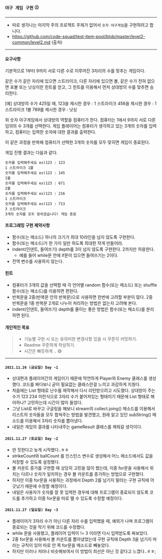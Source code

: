 ### `야구 게임 구현` ⚾️
---
* 따로 생각나는 마지막 주의 프로젝트 주제가 없어서 `숫자 야구게임`을 구현하려고 합니다.
* https://github.com/code-squad/test-item-pool/blob/master/level2-common/level2.md (출처)
---
#### 요구사항
기본적으로 1부터 9까지 서로 다른 수로 이루어진 3자리의 수를 맞추는 게임이다.

같은 수가 같은 자리에 있으면 스트라이크, 다른 자리에 있으면 볼, 같은 수가 전혀 없으면 포볼 또는 낫싱이란 힌트를 얻고, 그 힌트를 이용해서 먼저 상대방의 수를 맞추면 승리한다.

[예] 상대방의 수가 425일 때, 123을 제시한 경우 : 1 스트라이크 456을 제시한 경우 : 1 스트라이크 1볼 789를 제시한 경우 : 낫싱

위 숫자 야구게임에서 상대방의 역할을 컴퓨터가 한다. 컴퓨터는 1에서 9까지 서로 다른 임의의 수 3개를 선택한다. 게임 플레이어는 컴퓨터가 생각하고 있는 3개의 숫자를 입력하고, 컴퓨터는 입력한 숫자에 대한 결과를 출력한다.

이 같은 과정을 반복해 컴퓨터가 선택한 3개의 숫자를 모두 맞히면 게임이 종료된다.

게임 진행 결과는 다음과 같다.

```
숫자를 입력해주세요 ex)123 : 123
1 스트라이크 1볼 
숫자를 입력해주세요 ex)123 : 145
1볼 
숫자를 입력해주세요 ex)123 : 671
2볼 
숫자를 입력해주세요 ex)123 : 216
1 스트라이크 
숫자를 입력해주세요 ex)123 : 713
3 스트라이크 
3개의 숫자를 모두 맞히셨습니다! 게임 종료
```

#### 프로그래밍 구현 제약사항
* 함수(또는 메소드) 하나의 크기가 최대 10라인을 넘지 않도록 구현한다.
* 함수(또는 메소드)가 한 가지 일만 하도록 최대한 작게 만들어라.
* indent(인덴트, 들여쓰기) depth를 3이 넘지 않도록 구현한다. 2까지만 허용한다.
  * 예를 들어 while문 안에 if문이 있으면 들여쓰기는 2이다.
* 전역 변수를 사용하지 않는다.

#### 힌트
* 컴퓨터가 3개의 값을 선택할 때 각 언어별 random 함수(또는 메소드) 또는 shuffle 함수(또는 메소드)를 이용하면 편한다.
* 반복문을 2중(반복문 안의 반복문)으로 사용하면 한번에 고려할 부분이 많다. 2중 반복문을 1중 반복문 2개로 나누어 처리하는 방법은 없는지 고려해 본다.
* indent(인덴트, 들여쓰기) depth를 줄이는 좋은 방법은 함수(또는 메소드)를 분리하면 된다.


#### 개인적인 목표
>- 기능별 구현 시 또는 유의미한 변경사항 있을 시 꾸준히 커밋하기.
>- Readme 꾸준하게 작성하기.
>- 시간은 빠듯하게 .. 😅
--- 
#### `2021.11.26 (금요일) Day -1`
- 상대편과 플레이어간의 게임이기 때문에 막연하게 Player와 Enemy 클래스를 생성했다. 코드를 짜다보니 굳이 필요없는 클래스란걸 느끼고 과감하게 지웠다.
- 처음에는 List 형태로 난수를 제작해서 다시 리턴받으려고 시도했다. 상대방이 주는 수가 123 234 이런식으로 3자리 수가 붙어져있는 형태이기 때문에 List<String> 형태로 해야하나? 고민하는데 시간이 많이 들었다.
- 그냥 List<Integer>로 바꾸고 구글링을 해보니 stream의 collect.joing() 메소드를 이용해서 리스트의 숫자들을 모두 합쳐주는 방법을 발견했고, 원래 알고 있던 subString() 메소드를 이용해서 3자리 숫자를 뽑아냈다.
- 내일은 게임의 결과를 나타내주는 gameResult 클래스를 채워갈 생각이다.

#### `2021.11.27 (토요일) Day -2`
- 딴 짓한다고 늦게 시작했다..ㅎㅎ
- strikeCount와 ballCount 를 인스턴스 변수로 생성해서 어느 메소드에서도 값을 저장할 수 있도록 설정했다.
- 볼 카운트 증가를 구현할 때 상당히 고민을 많이 했는데, 이중 for문을 사용해서 위치는 다르나 숫자가 일치하는 경우 볼 카운트를 증가하는 방법으로 구현했다.
- 하지만 이중 for문을 사용하는 과정에서 Depth 2를 넘기지 말라는 구현 규칙에 어긋났기 때문에 수정할 예정이다.
- 내일은 사용자가 숫자를 잘 못 입력한 경우에 대해 프로그램이 종료되지 않도록 코드를 추가하고 이중 for문을 따로 뗄 수 있도록 수정할 예정이다.

#### `2021.11.27 (일요일) Day -3`
- 플레이어가 3자리 수가 아닌 다른 자리 수를 입력했을 때, 예외가 나며 프로그램이 종료되는 것을 막기 위해 코드를 수정했다.
- while 문을 사용했고, 플레이어 입력이 != 3 이라면 다시 입력받도록 짜보았다.
- 2중 for문을 사용해서 볼 카운트를 뽑아냈었는데 구현 규칙에 Depth 3을 넘기지 마라는 규칙이 있어 따로 안 쪽 for문을 메소드로 빼놓았다.
- 하지만 이러나 저러나 비슷해보여서 이 방법이 최선은 아닌 것 같다고 느꼈다..ㅎㅎ;
